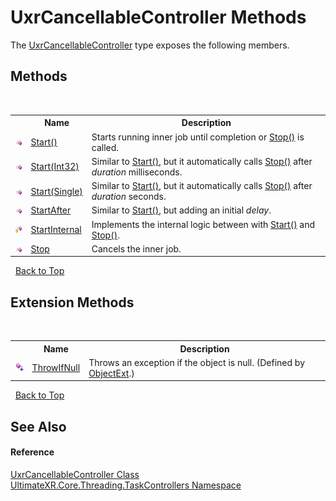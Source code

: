 # UxrCancellableController Methods
 

The <a href="T_UltimateXR_Core_Threading_TaskControllers_UxrCancellableController">UxrCancellableController</a> type exposes the following members.


## Methods
&nbsp;<table><tr><th></th><th>Name</th><th>Description</th></tr><tr><td>![Public method](media/pubmethod.gif "Public method")</td><td><a href="M_UltimateXR_Core_Threading_TaskControllers_UxrCancellableController_Start">Start()</a></td><td>
Starts running inner job until completion or <a href="M_UltimateXR_Core_Threading_TaskControllers_UxrCancellableController_Stop">Stop()</a> is called.</td></tr><tr><td>![Public method](media/pubmethod.gif "Public method")</td><td><a href="M_UltimateXR_Core_Threading_TaskControllers_UxrCancellableController_Start_1">Start(Int32)</a></td><td>
Similar to <a href="M_UltimateXR_Core_Threading_TaskControllers_UxrCancellableController_Start">Start()</a>, but it automatically calls <a href="M_UltimateXR_Core_Threading_TaskControllers_UxrCancellableController_Stop">Stop()</a> after *duration* milliseconds.</td></tr><tr><td>![Public method](media/pubmethod.gif "Public method")</td><td><a href="M_UltimateXR_Core_Threading_TaskControllers_UxrCancellableController_Start_2">Start(Single)</a></td><td>
Similar to <a href="M_UltimateXR_Core_Threading_TaskControllers_UxrCancellableController_Start">Start()</a>, but it automatically calls <a href="M_UltimateXR_Core_Threading_TaskControllers_UxrCancellableController_Stop">Stop()</a> after *duration* seconds.</td></tr><tr><td>![Public method](media/pubmethod.gif "Public method")</td><td><a href="M_UltimateXR_Core_Threading_TaskControllers_UxrCancellableController_StartAfter">StartAfter</a></td><td>
Similar to <a href="M_UltimateXR_Core_Threading_TaskControllers_UxrCancellableController_Start">Start()</a>, but adding an initial *delay*.</td></tr><tr><td>![Protected method](media/protmethod.gif "Protected method")</td><td><a href="M_UltimateXR_Core_Threading_TaskControllers_UxrCancellableController_StartInternal">StartInternal</a></td><td>
Implements the internal logic between with <a href="M_UltimateXR_Core_Threading_TaskControllers_UxrCancellableController_Start">Start()</a> and <a href="M_UltimateXR_Core_Threading_TaskControllers_UxrCancellableController_Stop">Stop()</a>.</td></tr><tr><td>![Public method](media/pubmethod.gif "Public method")</td><td><a href="M_UltimateXR_Core_Threading_TaskControllers_UxrCancellableController_Stop">Stop</a></td><td>
Cancels the inner job.</td></tr></table>&nbsp;
<a href="#uxrcancellablecontroller-methods">Back to Top</a>

## Extension Methods
&nbsp;<table><tr><th></th><th>Name</th><th>Description</th></tr><tr><td>![Public Extension Method](media/pubextension.gif "Public Extension Method")</td><td><a href="M_UltimateXR_Extensions_System_ObjectExt_ThrowIfNull">ThrowIfNull</a></td><td>
Throws an exception if the object is null.
 (Defined by <a href="T_UltimateXR_Extensions_System_ObjectExt">ObjectExt</a>.)</td></tr></table>&nbsp;
<a href="#uxrcancellablecontroller-methods">Back to Top</a>

## See Also


#### Reference
<a href="T_UltimateXR_Core_Threading_TaskControllers_UxrCancellableController">UxrCancellableController Class</a><br /><a href="N_UltimateXR_Core_Threading_TaskControllers">UltimateXR.Core.Threading.TaskControllers Namespace</a><br />